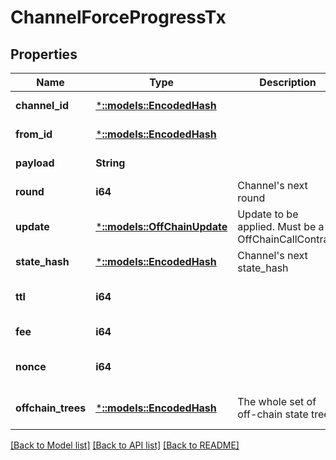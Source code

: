 # ChannelForceProgressTx

## Properties
Name | Type | Description | Notes
------------ | ------------- | ------------- | -------------
**channel_id** | [***::models::EncodedHash**](EncodedHash.md) |  | [default to null]
**from_id** | [***::models::EncodedHash**](EncodedHash.md) |  | [default to null]
**payload** | **String** |  | [default to null]
**round** | **i64** | Channel&#39;s next round | [default to null]
**update** | [***::models::OffChainUpdate**](OffChainUpdate.md) | Update to be applied. Must be a OffChainCallContract | [default to null]
**state_hash** | [***::models::EncodedHash**](EncodedHash.md) | Channel&#39;s next state_hash | [default to null]
**ttl** | **i64** |  | [optional] [default to null]
**fee** | **i64** |  | [default to null]
**nonce** | **i64** |  | [optional] [default to null]
**offchain_trees** | [***::models::EncodedHash**](EncodedHash.md) | The whole set of off-chain state trees | [optional] [default to null]

[[Back to Model list]](../README.md#documentation-for-models) [[Back to API list]](../README.md#documentation-for-api-endpoints) [[Back to README]](../README.md)


